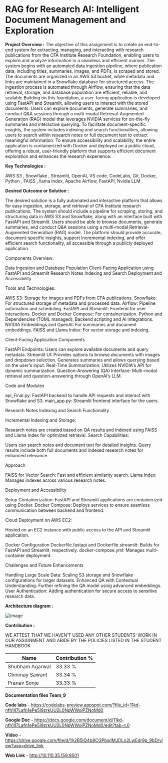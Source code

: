 # RAG for Research AI: Intelligent Document Management and Exploration

**Project Overview :**
The objective of this assignment is to create an end-to-end system for extracting, managing, and interacting with research publications from the CFA Institute Research Foundation, enabling users to explore and analyze information in a seamless and efficient manner. The system begins with an automated data ingestion pipeline, where publication data, including titles, summaries, images, and PDFs, is scraped and stored. The documents are organized in an AWS S3 bucket, while metadata and links are maintained in a Snowflake database for structured access. The ingestion process is automated through Airflow, ensuring that the data retrieval, storage, and database population are efficient, reliable, and scalable.Building on this foundation, a user-facing application is developed using FastAPI and Streamlit, allowing users to interact with the stored documents. Users can explore documents, generate summaries, and conduct Q&A sessions through a multi-modal Retrieval-Augmented Generation (RAG) model that leverages NVIDIA services for on-the-fly summaries and interactive querying. To facilitate document-specific insights, the system includes indexing and search functionalities, allowing users to search within research notes or full document text to extract meaningful information. To ensure accessibility and scalability, the entire application is containerized with Docker and deployed on a public cloud, offering a robust, user-friendly platform that supports efficient document exploration and enhances the research experience.



**Key Technologies :**

AWS S3 , Snowflake , Streamlit, OpenAI, VS code, CodeLabs, Git, Docker, Python , FAISS , llama Index, Apache Airflow, FastAPI, Nvidia LLM

**Desired Outcome or Solution :**

The desired solution is a fully automated and interactive platform that allows for easy ingestion, storage, and retrieval of CFA Institute research publications.
The system should include a pipeline for scraping, storing, and structuring data in AWS S3 and Snowflake, along with an interface built with FastAPI and Streamlit.
Users should be able to browse documents, generate summaries, and conduct Q&A sessions using a multi-modal Retrieval-Augmented Generation (RAG) model.
The platform should provide accurate, document-specific insights, support incremental indexing, and offer efficient search functionality, all accessible through a publicly deployed application.

Components Overview:

Data Ingestion and Database Population
Client-Facing Application using FastAPI and Streamlit
Research Notes Indexing and Search
Deployment and Accessibility

Tools and Technologies:

AWS S3: Storage for images and PDFs from CFA publications.
Snowflake: For structured storage of metadata and processed data.
Airflow: Pipeline automation and scheduling.
FastAPI and Streamlit: Frontend for user interactions.
Docker and Docker Compose: For containerization.
Python and Dependencies (TOML managed): Backend scripting and AI integrations.
NVIDIA Embeddings and OpenAI: For summaries and document embeddings.
FAISS and Llama Index: For vector storage and indexing.

Client-Facing Application
Components

FastAPI Endpoints:
Users can explore available documents and query metadata.
Streamlit UI:
Provides options to browse documents with images and dropdown selection.
Generates summaries and allows querying based on the user's input.
Real-Time Summarization:
Utilizes NVIDIA's API for dynamic summarization.
Question-Answering (QA) Interface:
Multi-modal retrieval and question-answering through OpenAI’s LLM.

Code and Modules

api_Final.py: FastAPI backend to handle API requests and interact with Snowflake and S3.
main_app.py: Streamlit frontend interface for the users.

Research Notes Indexing and Search
Functionality

Incremental Indexing and Storage:

Research notes are created based on QA results and indexed using FAISS and Llama Index for optimized retrieval.
Search Capabilities:

Users can search notes and document text for detailed insights.
Query results include both full documents and indexed research notes for enhanced relevance.

Approach

FAISS for Vector Search: Fast and efficient similarity search.
Llama Index: Manages indexes across various research notes.

Deployment and Accessibility

Setup
Containerization: FastAPI and Streamlit applications are containerized using Docker.
Docker Compose: Deploys services to ensure seamless communication between backend and frontend.

Cloud Deployment on AWS EC2:

Hosted on an EC2 instance with public access to the API and Streamlit application.

Docker Configuration
Dockerfile.fastapi and Dockerfile.streamlit: Builds for FastAPI and Streamlit, respectively.
docker-compose.yml: Manages multi-container deployment.

Challenges and Future Enhancements

Handling Large Scale Data: Scaling S3 storage and Snowflake configurations for larger datasets.
Enhanced QA with Contextual Understanding: Further refining the QA model using advanced embeddings.
User Authentication: Adding authentication for secure access to sensitive research data.

**Architecture diagram :**

![image](https://github.com/user-attachments/assets/8a6d5b50-4e06-4db7-84ad-2aaa9ac7643f)





**Contribution :**

WE ATTEST THAT WE HAVEN’T USED ANY OTHER STUDENTS’ WORK IN OUR 
ASSIGNMENT AND ABIDE BY THE POLICIES LISTED IN THE STUDENT HANDBOOK

| Name            | Contribution %                       |
|------------------|-------------------------------------|
| Shubham Agarwal  | 33.33 %                             |
| Chinmay Sawant   | 33.34 %                             |
| Pranav Sonje     | 33.33 %                             |

**Documentation files Team_9** 

**Code labs** - https://codelabs-preview.appspot.com/?file_id=11kd-nfh1II7Lafn1ePe5I9zrkUU2L0NpWWojPZNoMd0

**Google Doc** - https://docs.google.com/document/d/11kd-nfh1II7Lafn1ePe5I9zrkUU2L0NpWWojPZNoMd0/edit?tab=t.0

**Video** - https://drive.google.com/file/d/1h2B5IQ4b8CGPbwIMJDLo2LwEdr9p_9bD/view?usp=drive_link

**Web Link** - http://10.110.35.159:8501 
